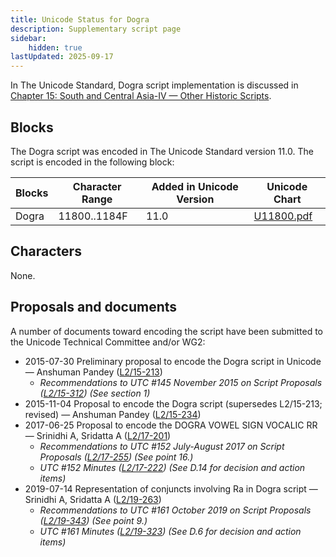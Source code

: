 ```yaml
---
title: Unicode Status for Dogra
description: Supplementary script page
sidebar:
    hidden: true
lastUpdated: 2025-09-17
---
```


In The Unicode Standard, Dogra script implementation is discussed in [Chapter 15: South and Central Asia-IV — Other Historic Scripts](https://www.unicode.org/versions/latest/core-spec/chapter-15/#G100066).

## Blocks

The Dogra script was encoded in The Unicode Standard version 11.0. The script is encoded in the following block:

| Blocks | Character Range | Added in Unicode Version | Unicode Chart |
| ------ | --------------- | ------------------------ | ------------- |
| Dogra | 11800..1184F | 11.0 | [U11800.pdf](http://www.unicode.org/charts/PDF/U11800.pdf) |

## Characters

None.

## Proposals and documents

A number of documents toward encoding the script have been submitted to the Unicode Technical Committee and/or WG2:
- 2015-07-30 Preliminary proposal to encode the Dogra script in Unicode — Anshuman Pandey ([L2/15-213](http://www.unicode.org/cgi-bin/GetMatchingDocs.pl?L2/15-213))
  - _Recommendations to UTC #145 November 2015 on Script Proposals ([L2/15-312](http://www.unicode.org/cgi-bin/GetMatchingDocs.pl?L2/15-312)) (See section 1)_
- 2015-11-04 Proposal to encode the Dogra script (supersedes L2/15-213; revised) — Anshuman Pandey ([L2/15-234](http://www.unicode.org/cgi-bin/GetMatchingDocs.pl?L2/15-234))
- 2017-06-25 Proposal to encode the DOGRA VOWEL SIGN VOCALIC RR — Srinidhi A, Sridatta A ([L2/17-201](http://www.unicode.org/cgi-bin/GetMatchingDocs.pl?L2/17-201))
  - _Recommendations to UTC #152 July-August 2017 on Script Proposals ([L2/17-255](http://www.unicode.org/cgi-bin/GetMatchingDocs.pl?L2/17-255)) (See point 16.)_
  - _UTC #152 Minutes ([L2/17-222](http://www.unicode.org/L2/L2017/17222.htm)) (See D.14 for decision and action items)_
- 2019-07-14 Representation of conjuncts involving Ra in Dogra script — Srinidhi A, Sridatta A ([L2/19-263](http://www.unicode.org/cgi-bin/GetMatchingDocs.pl?L2/19-263))
  - _Recommendations to UTC #161 October 2019 on Script Proposals ([L2/19-343](http://www.unicode.org/L2/L2019/19343-script-adhoc-recs.pdf)) (See point 9.)_
  - _UTC #161 Minutes ([L2/19-323](https://www.unicode.org/L2/L2019/19323.htm)) (See D.6 for decision and action items)_

